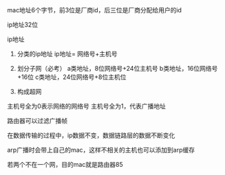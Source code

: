 
mac地址6个字节，前3位是厂商id，后三位是厂商分配给用户的id

ip地址32位


ip地址
1. 分类的ip地址
    ip地址= 网络号+主机号




2. 划分子网（必考）
    a类地址，8位网络号+24位主机号
    b类地址，16位网络号+16位
    c类地址，24位网络号+8位主机位
3. 构成超网







主机号全为0表示网络的网络号
主机号全为1，代表广播地址

路由器可以过滤广播帧

在数据传输的过程中，ip数据不变，数据链路层的数据不断变化



arp广播时会带上自己的mac，这样不相关的主机也可以添加到arp缓存

若两个不在一个网，目的mac就是路由器85